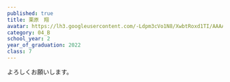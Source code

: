 ```yaml
---
published: true
title: 栗原　翔
avatar: https://lh3.googleusercontent.com/-Ldpm3cVo1N8/XwbtRoxd1TI/AAAAAAAAT4Q/U9KoPeQnGtwc1bCGRszuaEgtySy8vhhmgCE0YBhgLKq4EAL1Ocqyh_sHUpmPhvRxN-Asdfa77DjFmtnD89w6EWV4AFLp1YslJa4QV_75RIGfyPnHAWHK0xEpaHkYP9K4B8wyNMfq8OxPMe2OR_vcMsg1ivmRj4g5udlprrFm2ZZzdsqBjJ-qb_XlenS7oJ5gkq563MX-q5tePaLm-krsYXMskPcZGybLueDEsW8Dy3_GA1HcfFzRAFNrPiWSEYFyRZkRrN_N1HD8iUwhM5T-arlIXu7TBXV1UFIjNfbVaLfUuvABha9NFkbJNkeugdHt03EoM-aHMWH8a3ugvDxp3L9Bf8M3HGJNV6vRtRPSuZKtOCl6RyIEP5YHt_MwbF9VKtbG_A9bkQ4nx2OtqTath57R_mHuK3jbLDJcb-yiEWr9JkxTlVddZ97HHHNvyhy1xfAJbL7sNQSJr3jCBHc73cYWa8PtOViooQH8hZla9zRT-8f0eUmOLeCL8Qm1TCr3mPvyegGY0fe5-Y_ffH0wrt-IaFBheyG7ryR5ubUa3gu7Hi3yqpFIZmr9ysxRDvULfDfCgRqvCTr_eeVx_EwFUi9x79kN2kJNZh_ubnY2CmL9DoSyhAhC9tXiNR1QFggWQaRZsjRr2m9wMXFlkBcKuWQdTqS90cjyNkm3SixZs5sr7m9lusXMobPELpHkHImOSLlzRjpE2RMRnswP3DDQqDPw3brXKNISHV7d-_dPTEKBCwGjc06JLAyLLdeY78C0y60Lnw4AWw-pbE1LnIKaxMP3em_gF/DSC_0035_2.JPG
category: 04_B
school_year: 2
year_of_graduation: 2022
class: 7
---
```

よろしくお願いします。
